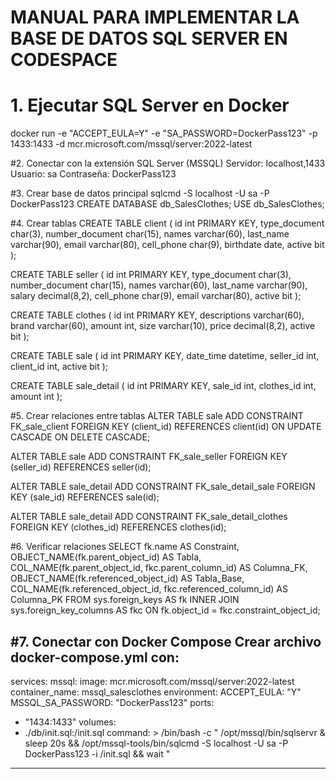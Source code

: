 # MANUAL PARA IMPLEMENTAR LA BASE DE DATOS SQL SERVER EN CODESPACE

# 1. Ejecutar SQL Server en Docker
docker run -e "ACCEPT_EULA=Y" -e "SA_PASSWORD=DockerPass123" -p 1433:1433 -d mcr.microsoft.com/mssql/server:2022-latest

#2. Conectar con la extensión SQL Server (MSSQL)
   Servidor: localhost,1433
   Usuario: sa
    Contraseña: DockerPass123

#3. Crear base de datos principal
sqlcmd -S localhost -U sa -P DockerPass123
CREATE DATABASE db_SalesClothes;
USE db_SalesClothes;

#4. Crear tablas
CREATE TABLE client (
    id int PRIMARY KEY,
    type_document char(3),
    number_document char(15),
    names varchar(60),
    last_name varchar(90),
    email varchar(80),
    cell_phone char(9),
    birthdate date,
    active bit
);

CREATE TABLE seller (
    id int PRIMARY KEY,
    type_document char(3),
    number_document char(15),
    names varchar(60),
    last_name varchar(90),
    salary decimal(8,2),
    cell_phone char(9),
    email varchar(80),
    active bit
);

CREATE TABLE clothes (
    id int PRIMARY KEY,
    descriptions varchar(60),
    brand varchar(60),
    amount int,
    size varchar(10),
    price decimal(8,2),
    active bit
);

CREATE TABLE sale (
    id int PRIMARY KEY,
    date_time datetime,
    seller_id int,
    client_id int,
    active bit
);

CREATE TABLE sale_detail (
    id int PRIMARY KEY,
    sale_id int,
    clothes_id int,
    amount int
);

#5. Crear relaciones entre tablas
ALTER TABLE sale
ADD CONSTRAINT FK_sale_client FOREIGN KEY (client_id)
REFERENCES client(id)
ON UPDATE CASCADE
ON DELETE CASCADE;

ALTER TABLE sale
ADD CONSTRAINT FK_sale_seller FOREIGN KEY (seller_id)
REFERENCES seller(id);

ALTER TABLE sale_detail
ADD CONSTRAINT FK_sale_detail_sale FOREIGN KEY (sale_id)
REFERENCES sale(id);

ALTER TABLE sale_detail
ADD CONSTRAINT FK_sale_detail_clothes FOREIGN KEY (clothes_id)
REFERENCES clothes(id);

#6. Verificar relaciones
SELECT
    fk.name AS Constraint,
    OBJECT_NAME(fk.parent_object_id) AS Tabla,
    COL_NAME(fk.parent_object_id, fkc.parent_column_id) AS Columna_FK,
    OBJECT_NAME(fk.referenced_object_id) AS Tabla_Base,
    COL_NAME(fk.referenced_object_id, fkc.referenced_column_id) AS Columna_PK
FROM
    sys.foreign_keys AS fk
INNER JOIN
    sys.foreign_key_columns AS fkc ON fk.object_id = fkc.constraint_object_id;

#7. Conectar con Docker Compose
Crear archivo docker-compose.yml con:
-------------------------------------------------
services:
mssql:
image: mcr.microsoft.com/mssql/server:2022-latest
container_name: mssql_salesclothes
environment:
ACCEPT_EULA: "Y"
MSSQL_SA_PASSWORD: "DockerPass123"
ports:
- "1434:1433"
volumes:
- ./db/init.sql:/init.sql
command: >
 /bin/bash -c "
/opt/mssql/bin/sqlservr &
sleep 20s &&
/opt/mssql-tools/bin/sqlcmd -S localhost -U sa -P DockerPass123 -i /init.sql &&
wait
"
-------------------------------------------------
